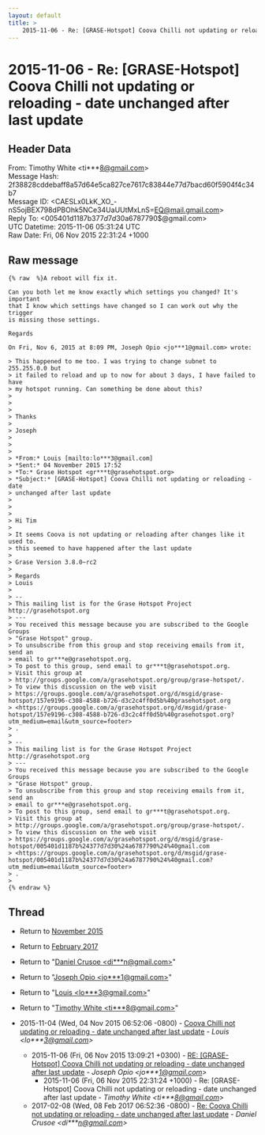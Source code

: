 ```yaml
---
layout: default
title: >
    2015-11-06 - Re: [GRASE-Hotspot] Coova Chilli not updating or reloading - date unchanged after last update
---
```


# 2015-11-06 - Re: [GRASE-Hotspot] Coova Chilli not updating or reloading - date unchanged after last update

## Header Data

From: Timothy White \<ti***8@gmail.com\><br>
Message Hash: 2f38828cddebaff8a57d64e5ca827ce7617c83844e77d7bacd60f5904f4c34b7<br>
Message ID: \<CAESLx0LkK_XO_-nS5ojBEX798dPBOhk5NCe34UaUUtMxLnS=EQ@mail.gmail.com\><br>
Reply To: \<005401d1187b$377d7d30$a6787790$@gmail.com\><br>
UTC Datetime: 2015-11-06 05:31:24 UTC<br>
Raw Date: Fri, 06 Nov 2015 22:31:24 +1000<br>

## Raw message

```
{% raw  %}A reboot will fix it.

Can you both let me know exactly which settings you changed? It's important
that I know which settings have changed so I can work out why the trigger
is missing those settings.

Regards

On Fri, Nov 6, 2015 at 8:09 PM, Joseph Opio <jo***1@gmail.com> wrote:

> This happened to me too. I was trying to change subnet to 255.255.0.0 but
> it failed to reload and up to now for about 3 days, I have failed to have
> my hotspot running. Can something be done about this?
>
>
>
> Thanks
>
> Joseph
>
>
>
> *From:* Louis [mailto:lo***3@gmail.com]
> *Sent:* 04 November 2015 17:52
> *To:* Grase Hotspot <gr***t@grasehotspot.org>
> *Subject:* [GRASE-Hotspot] Coova Chilli not updating or reloading - date
> unchanged after last update
>
>
>
> Hi Tim
>
> It seems Coova is not updating or reloading after changes like it used to.
> this seemed to have happened after the last update
>
> Grase Version 3.8.0~rc2
>
> Regards
> Louis
>
> --
> This mailing list is for the Grase Hotspot Project http://grasehotspot.org
> ---
> You received this message because you are subscribed to the Google Groups
> "Grase Hotspot" group.
> To unsubscribe from this group and stop receiving emails from it, send an
> email to gr***e@grasehotspot.org.
> To post to this group, send email to gr***t@grasehotspot.org.
> Visit this group at
> http://groups.google.com/a/grasehotspot.org/group/grase-hotspot/.
> To view this discussion on the web visit
> https://groups.google.com/a/grasehotspot.org/d/msgid/grase-hotspot/157e9196-c308-4588-b726-d3c2c4ff0d5b%40grasehotspot.org
> <https://groups.google.com/a/grasehotspot.org/d/msgid/grase-hotspot/157e9196-c308-4588-b726-d3c2c4ff0d5b%40grasehotspot.org?utm_medium=email&utm_source=footer>
> .
>
> --
> This mailing list is for the Grase Hotspot Project http://grasehotspot.org
> ---
> You received this message because you are subscribed to the Google Groups
> "Grase Hotspot" group.
> To unsubscribe from this group and stop receiving emails from it, send an
> email to gr***e@grasehotspot.org.
> To post to this group, send email to gr***t@grasehotspot.org.
> Visit this group at
> http://groups.google.com/a/grasehotspot.org/group/grase-hotspot/.
> To view this discussion on the web visit
> https://groups.google.com/a/grasehotspot.org/d/msgid/grase-hotspot/005401d1187b%24377d7d30%24a6787790%24%40gmail.com
> <https://groups.google.com/a/grasehotspot.org/d/msgid/grase-hotspot/005401d1187b%24377d7d30%24a6787790%24%40gmail.com?utm_medium=email&utm_source=footer>
> .
>
{% endraw %}
```

## Thread

+ Return to [November 2015](/archive/2015/11)
+ Return to [February 2017](/archive/2017/02)

+ Return to "[Daniel Crusoe <di***n<span>@</span>gmail.com>](/authors/di___n_at_gmail_com)"
+ Return to "[Joseph Opio <jo***1<span>@</span>gmail.com>](/authors/jo___1_at_gmail_com)"
+ Return to "[Louis <lo***3<span>@</span>gmail.com>](/authors/lo___3_at_gmail_com)"
+ Return to "[Timothy White <ti***8<span>@</span>gmail.com>](/authors/ti___8_at_gmail_com)"

+ 2015-11-04 (Wed, 04 Nov 2015 06:52:06 -0800) - [Coova Chilli not updating or reloading - date unchanged after last update](/archive/2015/11/67f2ecb46728b45bd52aa9a2b226cd90d98f51970b4568abdeed66a74e96df30) - _Louis \<lo***3@gmail.com\>_
  + 2015-11-06 (Fri, 06 Nov 2015 13:09:21 +0300) - [RE: [GRASE-Hotspot] Coova Chilli not updating or reloading - date unchanged after last update](/archive/2015/11/bec4bcf7ebe6740bbae53676eff715d9ffb16b067f03b653f6470d540e6c6862) - _Joseph Opio \<jo***1@gmail.com\>_
    + 2015-11-06 (Fri, 06 Nov 2015 22:31:24 +1000) - Re: [GRASE-Hotspot] Coova Chilli not updating or reloading - date unchanged after last update - _Timothy White \<ti***8@gmail.com\>_
  + 2017-02-08 (Wed, 08 Feb 2017 06:52:36 -0800) - [Re: Coova Chilli not updating or reloading - date unchanged after last update](/archive/2017/02/e6de9ec37c03de5d37638b06a6fbff92425801846a8fb25c804cfa0377bd9abd) - _Daniel Crusoe \<di***n@gmail.com\>_

